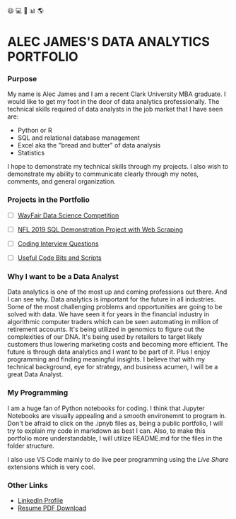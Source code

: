:smiley: :computer: :orange_book: :bar_chart: :earth_americas:
# ALEC JAMES'S DATA ANALYTICS PORTFOLIO 
 
### Purpose

My name is Alec James and I am a recent Clark University MBA graduate. I would like to get my foot in the door of data analytics professionally. The technical skills required of data analysts in the job market that I have seen are: 
- Python or R
- SQL and relational database management
- Excel aka the "bread and butter" of data analysis
- Statistics

I hope to demonstrate my technical skills through my projects. I also wish to demonstrate my ability to communicate clearly through my notes, comments, and general organization.

### Projects in the Portfolio
- [ ] [WayFair Data Science Competition]()
> 
- [ ] [NFL 2019 SQL Demonstration Project with Web Scraping]()
>
- [ ] [Coding Interview Questions]()
>
- [ ] [Useful Code Bits and Scripts]()
>

### Why I want to be a Data Analyst
Data analytics is one of the most up and coming professions out there. And I can see why. Data analytics is important for the future in all industries. Some of the most challenging problems and opportunities are going to be solved with data. We have seen it for years in the financial industry in algorithmic computer traders which can be seen automating in million of retirement accounts. It's being utilized in genomics to figure out the complexities of our DNA. It's being used by retailers to target likely customers thus lowering marketing costs and becoming more efficient. The future is through data analytics and I want to be part of it. Plus I enjoy programming and finding meaningful insights. I believe that with my technical background, eye for strategy, and business acumen, I will be a great Data Analyst.

### My Programming
I am a huge fan of Python notebooks for coding. I think that Jupyter Notebooks are visually appealing and a smooth environemnt to program in. Don't be afraid to click on the .ipnyb files as, being a public portfolio, I will try to explain my code in markdown as best I can. Also, to make this portfolio more understandable, I will utilize README.md for the files in the folder structure. 

I also use VS Code mainly to do live peer programming using the *Live Share* extensions which is very cool.

### Other Links
- [LinkedIn Profile](https://www.linkedin.com/in/alecjames11)
- [Resume PDF Download]()

